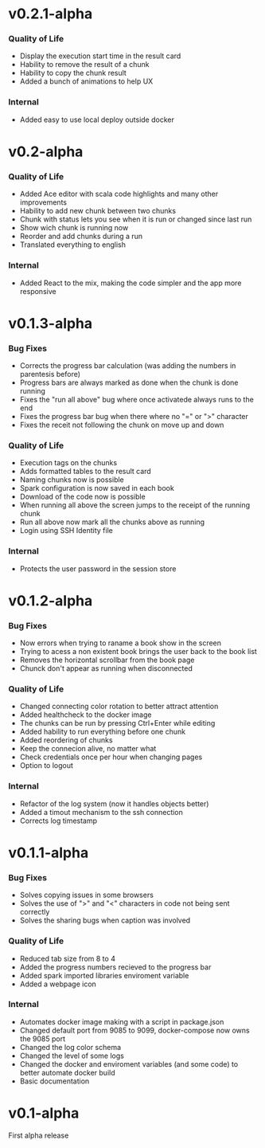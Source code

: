 v0.2.1-alpha
===============================================================================

### Quality of Life
- Display the execution start time in the result card
- Hability to remove the result of a chunk
- Hability to copy the chunk result
- Added a bunch of animations to help UX

### Internal
- Added easy to use local deploy outside docker

v0.2-alpha
===============================================================================

### Quality of Life
- Added Ace editor with scala code highlights and many other improvements
- Hability to add new chunk between two chunks
- Chunk with status lets you see when it is run or changed since last run
- Show wich chunk is running now
- Reorder and add chunks during a run
- Translated everything to english

### Internal
- Added React to the mix, making the code simpler and the app more responsive

v0.1.3-alpha
===============================================================================

### Bug Fixes
- Corrects the progress bar calculation (was adding the numbers in parentesis
before)
- Progress bars are always marked as done when the chunk is done running
- Fixes the "run all above" bug where once activatede always runs to the end
- Fixes the progress bar bug when there where no "=" or ">" character
- Fixes the receit not following the chunk on move up and down

### Quality of Life
- Execution tags on the chunks
- Adds formatted tables to the result card
- Naming chunks now is possible
- Spark configuration is now saved in each book
- Download of the code now is possible
- When running all above the screen jumps to the receipt of the running chunk
- Run all above now mark all the chunks above as running
- Login using SSH Identity file

### Internal
- Protects the user password in the session store

v0.1.2-alpha
===============================================================================

### Bug Fixes
- Now errors when trying to raname a book show in the screen
- Trying to acess a non existent book brings the user back to the book list
- Removes the horizontal scrollbar from the book page
- Chunck don't appear as running when disconnected

### Quality of Life
- Changed connecting color rotation to better attract attention
- Added healthcheck to the docker image
- The chunks can be run by pressing Ctrl+Enter while editing
- Added hability to run everything before one chunk
- Added reordering of chunks
- Keep the connecion alive, no matter what
- Check credentials once per hour when changing pages
- Option to logout

### Internal
- Refactor of the log system (now it handles objects better)
- Added a timout mechanism to the ssh connection
- Corrects log timestamp

v0.1.1-alpha
================================================================================

### Bug Fixes
- Solves copying issues in some browsers
- Solves the use of ">" and "<" characters in code not being sent correctly
- Solves the sharing bugs when caption was involved

### Quality of Life
- Reduced tab size from 8 to 4
- Added the progress numbers recieved to the progress bar
- Added spark imported libraries enviroment variable
- Added a webpage icon

### Internal
- Automates docker image making with a script in package.json
- Changed default port from 9085 to 9099, docker-compose now owns the 9085 port
- Changed the log color schema
- Changed the level of some logs
- Changed the docker and enviroment variables (and some code) to better automate
docker build
- Basic documentation

# v0.1-alpha

First alpha release
